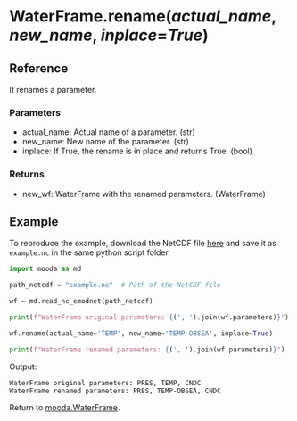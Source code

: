 # WaterFrame.rename(*actual_name*, *new_name*, *inplace*=*True*)

## Reference

It renames a parameter.

### Parameters

* actual_name: Actual name of a parameter. (str)
* new_name: New name of the parameter. (str)
* inplace: If True, the rename is in place and returns True. (bool)

### Returns

* new_wf: WaterFrame with the renamed parameters. (WaterFrame)

## Example

To reproduce the example, download the NetCDF file [here](http://data.emso.eu/files/emso/obsea/mo/ts/MO_TS_MO_OBSEA.nc) and save it as `example.nc` in the same python script folder.

```python
import mooda as md

path_netcdf = "example.nc"  # Path of the NetCDF file

wf = md.read_nc_emodnet(path_netcdf)

print(f"WaterFrame original parameters: {(', ').join(wf.parameters)}")

wf.rename(actual_name='TEMP', new_name='TEMP-OBSEA', inplace=True)

print(f"WaterFrame renamed parameters: {(', ').join(wf.parameters)}")
```

Output:

```shell
WaterFrame original parameters: PRES, TEMP, CNDC
WaterFrame renamed parameters: PRES, TEMP-OBSEA, CNDC
```

Return to [mooda.WaterFrame](../waterframe.md).
